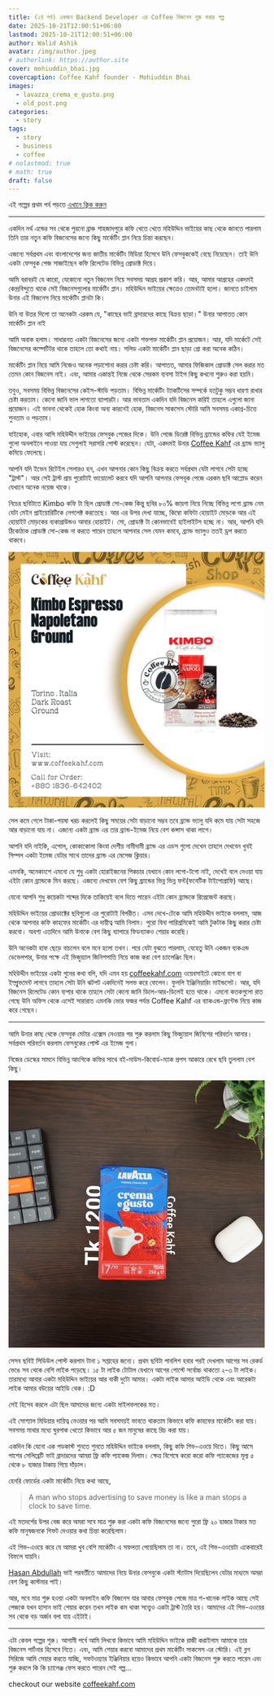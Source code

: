```yaml
---
title: (২য় পর্ব) একজন Backend Developer এর Coffee বিজনেস শুরু করার গল্প 
date: 2025-10-21T12:00:51+06:00
lastmod: 2025-10-21T12:00:51+06:00
author: Walid Ashik
avatar: /img/author.jpeg
# authorlink: https://author.site
cover: mohiuddin_bhai.jpg
covercaption: Coffee Kahf founder - Mohiuddin Bhai
images:
  - lavazza_crema_e_gusto.png 
  - old_post.png
categories:
  - story
tags:
  - story
  - business
  - coffee
# nolastmod: true
# math: true
draft: false
---
```


এই গল্পের প্রথম পর্ব পড়তে [এখানে ক্লিক করুন](http://localhost:1313/posts/backend-developer-starts-a-coffee-business/)

---
একদিন নর্থ এন্ডের সব থেকে পুরনো ব্রাঞ্চ শাহজাদপুরে কফি খেতে খেতে মহিউদ্দিন ভাইয়ের কাছ থেকে জানতে পারলাম তিনি তার নতুন কফি বিজনেসের জন্যে কিছু মার্কেটিং প্লান নিয়ে চিন্তা করছেন।

এজন্যে সর্বপ্রথম এবং বাংলাদেশের জন্য জাতীয় মার্কেটিং মিডিয়া হিসেবে উনি ফেসবুককেই বেছে নিয়েছেন। তাই উনি একটা ফেসবুক পেজ সাজাইছেন কফি রিলেটেড বিভিন্ন প্রোডাক্ট দিয়ে।

আমি বরাবরই যে কারো, যেকোনো নতুন বিজনেস নিয়ে সবসময় আগ্রহ প্রকাশ করি। আর, আমার আগ্রহের একদমই কেন্দ্রবিন্দুতে থাকে সেই বিজনেসগুলোর মার্কেটিং প্লান। মহিউদ্দিন ভাইয়ের ক্ষেত্রেও তেমনটাই হলো। জানতে চাইলাম উনার এই বিজনেস নিয়ে মার্কেটিং প্লানটা কি।

উনি যা উত্তর দিলো তা অনেকটা এরকম যে, "কাছের ভাই ব্রাদারদের কাছে বিক্রয় ছাড়া।" উনার আপাতত কোন মার্কেটিং প্লান নাই

আমি অবাক হলাম। সাধারনত একটা বিজনেসের জন্যে একটা শক্তপক্ত মার্কেটিং প্লান প্রয়োজন। আর, যদি মার্কেটে সেই বিজনেসের কম্পেটিটর থাকে তাহলে তো কথাই নায়। সলিড একটা মার্কেটিং প্লান ছাড়া গ্রো করা অনেক কঠিন। 

মার্কেটিং প্লান নিয়ে আমি নিজেও অনেক পড়াশোনা করার চেষ্টা করি। আপাতত, আমার ফিজিকাল প্রোডাক্ট সেল করার মত তেমন কোন বিজনেস নাই। এবং, আমার একান্তই নিজে থেকে সেরকম ব্যবসা টাইপ কিছু কখনো শুরুও করা হয়নি।

তবুও, সবসময় বিভিন্ন বিজনেসের কেইস-স্টাডি পড়তাম। বিভিন্ন মার্কেটিং ট্যাকটিসের সম্পর্কে যতটুকু সম্ভব ধারণা রাখার চেষ্টা করতাম। কেনো জানি ভাল লাগতো ব্যাপারটা। আর ভাবতাম একদিন যদি বিজনেস করিই তাহলে এগুলো জানা প্রয়োজন। এই ভাবনা থেকেই হোক কিংবা অন্য কারনেই হোক, বিজনেস সাকসেস স্টোরি আমি সবসময় একাগ্র-চিত্তে শুনতাম ও পড়তাম।

যাইহোক, এবার আসি মহিউদ্দীন ভাইয়ের ফেসবুক পেজের দিকে। উনি পেজে ডিরেক্ট বিভিন্ন ব্র্যান্ডের কফির যেই ইমেজ গুলো অনলাইনে পাওয়া যায় সেগুলাই সরাসরি পোস্ট করেছেন। যেটা, একদমই উনার [Coffee Kahf](coffeekahf.com?ref=walidashik) এর ব্র্যান্ড ভ্যালু কমিয়ে ফেলেছে। 

আপনি যদি ইভেন রিটেইল সেলারও হন, এখন আপনার কোন কিছু বিক্রয় করতে সর্বপ্রথম যেটা লাগবে সেটা হচ্ছে "ট্রাস্ট"। আর সেই ট্রাস্ট প্রায় পুরোটাই ভায়োলেট করবে যদি আপনি আপনার ফেসবূক পেজে এরকম ছবি আপ্লোড করেন যেখানে অনেক নয়েজ থাকে।

নিচের ছবিটাতে Kimbo কফি টা ছিল প্রোডাক্ট সো-কেজ কিন্তু ছবির ৮০% জায়গা নিয়ে নিচ্ছে বিভিন্ন লগো ব্র্যান্ড নেম যেটা মেইন প্রাইয়োরিটিকে নেগলেক্ট করতেছে। আর এর উপর দেখা যাচ্ছে, কিম্বো কফিটা হোয়াইট মোড়কে আর এই হোয়াইট মোড়কের ব্যকাগ্রাউন্ডও আবার হোয়াইট। সো, প্রোডাক্ট টা কোনভাবেই হাইলাইটস হচ্ছে না। আর, আপনি যদি ঠিকোঠাক প্রোডাক্ট সো-কেজ না করতে পারেন তাহলে আপনার সেল যেমন কমবে, ব্র্যান্ড ভ্যালুও ততই ড্রপ করতে থাকবে। 

![Old Facebook post of Coffee Kahf](old_post.png)

সেল কমে গেলে টাকা-পয়ষা খরচ করলেই কিছু সময়ের সেটা বাড়ানো সম্ভব তবে ব্র্যান্ড ভ্যালু যদি কমে যায় সেটা সহজে আর বাড়ানো যায় না। এজন্যে একটা ব্র্যান্ড এর তার ব্র্যান্ড-ইমেজ নিয়ে বেশ কন্সাস থাকা লাগে। 

আপনি যদি নাইকি, এপোল, কোকাকোলা কিংবা দেশীয় নামীদামী  ব্র‍্যান্ড এর এডস গুলো দেখেন তাহলে দেখবেন খুবই সিম্পল একটা ইমেজ যেটার সাথে তাদের ব্র‍্যান্ড এর মেসেজ ক্লিয়ার।

এমনকি, অনেকাংশে এমনো যে শুধু একটা হোরাইজনের পিকচার যেখানে কোন লগো-টগো নাই, দেখেই বলে দেওয়া যায় এইটা কোন ব্র‍্যান্ডকে মিন করছে। এজন্যে দেখবেন বেশ কিছু ব্র‍্যান্ডের ভিন্ন ভিন্ন ফন্ট(ফনেটিক টাইপোগ্রাফি) আছে।

যেনো আপনি শুধু কয়েকটা শব্দের দিকে তাকিয়েই বলে দিতে পারেন এইটা কোন ব্র‍্যান্ডকে রিপ্রেজেন্ট করছে।

মহিউদ্দিন ভাইয়ের প্রোডাক্টের ছবিগুলো এর পুরোটাই বিপরীত। 
এসব দেখে-টেকে আমি মহিউদ্দীন ভাইকে বললাম, আজ থেকে আপনার কফি কাহফের মার্কেটিং এর দায়ীত্ব আমি নিলাম। পুরো বিনা পারিশ্রমিকেই আমি টুকটাক কিছু করার চেষ্টা করবো। অবশ্য এতদিনে আমি উনাকে বেশ কিছু ব্যাপারে ফিডব্যাকও শেয়ার করেছি। 

উনি অনেকটা হাফ ছেড়ে বাচলেন বলে মনে হলো তখন। পরে যেটা বুঝতে পারলাম, যেহেতু উনি একজন ব্যকএন্ড ডেভেলপার, উনার পক্ষে এই ভিজুয়্যাল জিনিশপাতি নিয়ে কাজ করা বেশ চ্যালেঞ্জিং ছিল।

মহিউদ্দীন ভাইয়ের একটা গুনের কথা বলি, যদি এমন হয় [coffeekahf.com](coffeekahf.com?ref=walidashik) ওয়েবসাইটে কোনো বাগ বা ইম্প্রুভমেন্ট লাগবে তাহলে সেটা উনি ঝটপট একদিনেই সলভ করে ফেলেন। 
ফুললি ইঞ্জিনিয়ারিং মাইন্ডসেট। 
আর, যদি বিজনেস রিলেটেড কোন ব্যপার থাকে তাহলে সেটা কেনো জানি ডিলে-আর-ডিলেই হতে থাকে। এমনো কতকগুলো রাত গেছে উনি অফিস থেকে এসেই সারারাত এমনকি ভোর ফজর পর্যন্ত Coffee Kahf এর ব্যাকএন্ড-ফ্রন্টেন্ড নিয়ে কাজ করে গেছেন।

- - - -

আমি উনার কাছ থেকে ফেসবুক মেটার এক্সেস নেওয়ার পর শুরু করলাম কিছু ভিজ্যুয়াল জিনিশের পরিবর্তন আনার। সর্বপ্রথম পরিবর্তন করলাম ফেসবুকের পোস্ট এর ইমেজ গুলা।

নিজের ডেস্কের সামনে বিভিন্ন আংগিকে কফির সাথে বই-মাউস-কিবোর্ড-ম্যাক প্রপস আকারে রেখে ছবি তুললাম বেশ কিছু। 

![Lavazza Crema e Gusto](lavazza_crema_e_gusto.png)

সেসব ছবিই সিডিউল পোস্ট করলাম টানা ১ সপ্তাহের জন্যে। প্রথম ছবিটা পাবলিশ হবার পরই দেখলাম আগের সব রেকর্ড ভেঙে সব থেকে বেশি লাইক পড়েছে। ১৫ টা লাইক টোটাল যেখানে আগের পোস্টে সর্বোচ্চ থাকতো ২-৩ টা লাইক। তারমধ্যে আবার একটা মহিউদ্দিন ভাইয়ের আর বাকী দুটো আমার। একটা লাইক আমার আইডি থেকে এবং আরেকটা লাইক আমার বউয়ের আইডি থেক। :D 

সেই হিসেব করলে এটা ছিল আমাদের জন্যে একটা মাইলফলকের মত।

এই সোশ্যাল মিডিয়ার দায়িত্ব নেওয়ার পর আমি সবসময়ই ভাবতে থাকতাম কিভাবে কফি কাহফের মার্কেটিং করা যায়। সবসময় মাথার মধ্যে ঘুরপাক খেতো কিভাবে আর ৫ জন মানুষের কাছে রিচ করা যায়।

একদিন কি যেনো এক পডকাস্ট শুনতে শুনতে মহিউদ্দিন ভাইকে বললাম, কিছু কফি গিভ-এওয়ে দিতে। কিছু আসে পাশের সেলিব্রেটি ভাই ব্রাদারদের আমরা ফ্রি কফি প্যাকেজ দিলাম। ক্ষেত্র বিশেষে করো করো কফি প্যাকেজের মূল্য ৫ থেকে ৮ হাজার টাকায় গিয়ে দাঁড়াল। 

হেনরি ফোর্ডের একটা মার্কেটিং নিয়ে কথা আছে, 

> A man who stops advertising to save money is 
> like a man stops a clock to save time.

এই মতদর্শের উপর বেজ করে অমরা সবে মাত্র শুরু করা একটা কফি বিজনেসের জন্যে পুরো ফ্রি ২০ হাজার টাকার মত কফি মানুষজনকে গিফট দেওয়ার কথা চিন্তা করেছিলাম।

এই গিভ-এওয়ে করে যে আমরা খুব বেশি মার্কেটিং এ সফলতা পেয়েছিলাম তা না। তবে, এই গিভ-এওয়েটা একেবারেই বিফলে যায়নি। 

[Hasan Abdullah](https://www.linkedin.com/in/abdullah-al-hasan-376030b1/) ভাই পরবর্তীতে আমাদের নিয়ে উনার ফেসবুকে একটা স্ট্যাটাস দিয়েছিলেন যেটার মাধ্যমে অমরা বেশ কিছু কাস্টমার পাই। 

আর, সবে মাত্র শুরু হওয়া একটা অনলাইন কফি বিজনেস যার আবার ফেসবুক পেজে মাত্র শ-খানেক লাইক আছে সেই পেজকে যখন হাসান ভাই শেয়ার করেন তখন লাইক কম থাকা সত্ত্বেও একটা ট্রাস্ট তৈরি হয়। আমাদের এই গিভ-এওয়ের সব থেকে  বড় অর্জন বলা যায় এইটাই।

------

এটা কেবল গল্পের শুরু। আগামী পর্বে আমি লিখবো কিভাবে আমি মহিউদ্দিন ভাইকে রাজী করাইলাম আমাকে তার বিজনেস পার্টনার হিসেবে নিতে। এবং, আমি শেয়ার করবো আমাদের প্রথম মার্কেটিং সাকসেস এর স্টোরি। এই ব্লগ সিরিজে আমি সেয়ার করতে যাচ্ছি, সফটওয়্যার ইঞ্জিনিয়ার হয়েও কিভাবে আপনি একটা বিজনেস শুরু করতে পারেন এবং শুরু করলে কি কি চ্যালেঞ্জ ফেস করতে পারেন সেই গল্প... 

checkout our website
[coffeekahf.com](coffeekahf.com?ref=walidashik)






